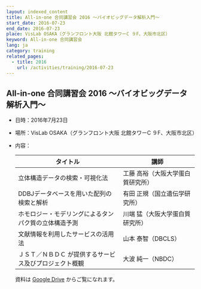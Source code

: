 ```yaml
---
layout: indexed_content
title: All-in-one 合同講習会 2016 ～バイオビッグデータ解析入門～
start_date: 2016-07-23
end_date: 2016-07-23
place: VisLab OSAKA（グランフロント大阪 北館タワーC ９F、大阪市北区）
keyword: All-in-one 合同講習会
lang: ja
category: training
related_pages:
  - title: 2016
    url: /activities/training/2016-07-23
---
```


## All-in-one 合同講習会 2016 ～バイオビッグデータ解析入門～ <a name="a-2016"></a>

-   日時：2016年7月23日

-   場所：VisLab OSAKA（グランフロント大阪 北館タワーC ９F、大阪市北区）

-   内容：

    | タイトル | 講師 |
    | ---- | ---- |
    | 立体構造データの検索・可視化法                          | 工藤 高裕（大阪大学蛋白質研究所） |
    | DDBJデータベースを用いた配列の検索と解析                | 有田 正規（国立遺伝学研究所）     |
    | ホモロジー・モデリングによるタンパク質の立体構造予測    | 川端 猛（大阪大学蛋白質研究所）   |
    | 文献情報を利用したサービスの活用法                      | 山本 泰智（DBCLS）                |
    | ＪＳＴ／ＮＢＤＣ が提供するサービス及びプロジェクト概観 | 大波 純一（NBDC）                 |

    資料は [Google
    Drive](https://drive.google.com/drive/u/2/folders/1GKCqKEgA_8PNEo2icSp-EdH9xhg3z8QT)
    からご覧になれます。